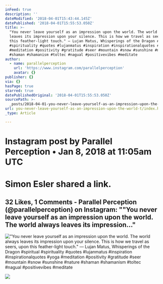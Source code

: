 ```yaml
---
inFeed: true
description: ''
dateModified: '2018-04-01T15:43:44.145Z'
datePublished: '2018-04-01T15:55:53.050Z'
title: >-
  "You never leave yourself as an impression upon the world. The world always
  leaves its impression upon your silence. This is how we travel as seers, upon
  this feather-light touch." ― Lujan Matus, Whisperings of the Dragon #spiritual
  #spirituality #quotes #lujanmatus #inspiration #inspirationalquotes #yoga
  #meditation #positivity #gratitude #seer #mountain #snow #sunshine #nature
  #shaman #shamanism #toltec #nagual #positivevibes #meditate
author:
  - name: parallelperception
    url: 'https://www.instagram.com/parallelperception'
    avatar: {}
publisher: {}
via: {}
hasPage: true
starred: true
datePublishedOriginal: '2018-04-01T15:55:53.050Z'
sourcePath: >-
  _posts/2018-04-01-you-never-leave-yourself-as-an-impression-upon-the-world-t.md
url: you-never-leave-yourself-as-an-impression-upon-the-world-t/index.html
_type: Article

---
```

# Instagram post by Parallel Perception • Jan 8, 2018 at 11:05am UTC

# Simon Esler shared a link.

## 32 Likes, 1 Comments - Parallel Perception (@parallelperception) on Instagram: ""You never leave yourself as an impression upon the world. The world always leaves its impression..."
!["You never leave yourself as an impression upon the world. The world always leaves its impression upon your silence. This is how we travel as seers, upon this feather-light touch." ― Lujan Matus, Whisperings of the Dragon #spiritual #spirituality #quotes #lujanmatus #inspiration #inspirationalquotes #yoga #meditation #positivity #gratitude #seer #mountain #snow #sunshine #nature #shaman #shamanism #toltec #nagual #positivevibes #meditate](https://scontent-iad3-1.cdninstagram.com/vp/75cd72e5549034f4dd9483c3ac0e254c/5B5866E5/t51.2885-15/e35/25038260_197083674176565_3415743084841926656_n.jpg)

<article style=""><img src="https://scontent.xx.fbcdn.net/v/t51.2885-9/p720x720/25038260_197083674176565_3415743084841926656_n.jpg?_nc_cat=0&amp;oh=4461acf5055e197ac0d40c36e3c1c771&amp;oe=5B66658E" /></article>